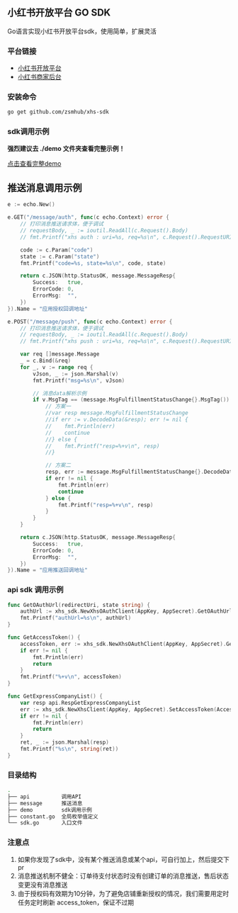 ## 小红书开放平台 GO SDK

Go语言实现小红书开放平台sdk，使用简单，扩展灵活

### 平台链接

- [小红书开放平台](https://open.xiaohongshu.com/home?from=/application/subscribeMsg)
- [小红书商家后台](https://customer.xiaohongshu.com/login?service=https://ark.xiaohongshu.com/ark/login)

### 安装命令

```sh
go get github.com/zsmhub/xhs-sdk
```

### sdk调用示例

**强烈建议去 ./demo 文件夹查看完整示例！**

[点击查看完整demo](https://github.com/zsmhub/xhs-sdk/tree/main/demo)

## 推送消息调用示例

```go
e := echo.New()

e.GET("/message/auth", func(c echo.Context) error {
    // 打印消息推送请求体，便于调试
    // requestBody, _ := ioutil.ReadAll(c.Request().Body)
    // fmt.Printf("xhs auth : uri=%s, req=%s\n", c.Request().RequestURI, string(requestBody))

    code := c.Param("code")
    state := c.Param("state")
    fmt.Printf("code=%s, state=%s\n", code, state)

    return c.JSON(http.StatusOK, message.MessageResp{
        Success:   true,
        ErrorCode: 0,
        ErrorMsg:  "",
    })
}).Name = "应用授权回调地址"

e.POST("/message/push", func(c echo.Context) error {
    // 打印消息推送请求体，便于调试
    // requestBody, _ := ioutil.ReadAll(c.Request().Body)
    // fmt.Printf("xhs push : uri=%s, req=%s\n", c.Request().RequestURI, string(requestBody))

    var req []message.Message
    _ = c.Bind(&req)
    for _, v := range req {
        vJson, _ := json.Marshal(v)
        fmt.Printf("msg=%s\n", vJson)

        // 消息data解析示例
        if v.MsgTag == (message.MsgFulfillmentStatusChange{}.MsgTag()) {
            // 方案一
            //var resp message.MsgFulfillmentStatusChange
            //if err := v.DecodeData(&resp); err != nil {
            //    fmt.Println(err)
            //    continue
            //} else {
            //    fmt.Printf("resp=%+v\n", resp)
            //}

            // 方案二
            resp, err := message.MsgFulfillmentStatusChange{}.DecodeData(v.Data)
            if err != nil {
                fmt.Println(err)
                continue
            } else {
                fmt.Printf("resp=%+v\n", resp)
            }
        }
    }

    return c.JSON(http.StatusOK, message.MessageResp{
        Success:   true,
        ErrorCode: 0,
        ErrorMsg:  "",
    })
}).Name = "应用推送回调地址"
```

### api sdk 调用示例

```go
func GetOAuthUrl(redirectUri, state string) {
	authUrl := xhs_sdk.NewXhsOAuthClient(AppKey, AppSecret).GetOAuthUrl(redirectUri, state)
	fmt.Printf("authUrl=%s\n", authUrl)
}

func GetAccessToken() {
	accessToken, err := xhs_sdk.NewXhsOAuthClient(AppKey, AppSecret).GetAccessToken(Code)
	if err != nil {
		fmt.Println(err)
		return
	}
	fmt.Printf("%+v\n", accessToken)
}

func GetExpressCompanyList() {
	var resp api.RespGetExpressCompanyList
	err := xhs_sdk.NewXhsClient(AppKey, AppSecret).SetAccessToken(AccessToken).Post(api.ReqGetExpressCompanyList{}, &resp)
	if err != nil {
		fmt.Println(err)
		return
	}
	ret, _ := json.Marshal(resp)
	fmt.Printf("%s\n", string(ret))
}
```

### 目录结构

```sh
.
├── api          调用API
├── message      推送消息
├── demo         sdk调用示例
├── constant.go  全局枚举值定义
└── sdk.go       入口文件
```

### 注意点

1. 如果你发现了sdk中，没有某个推送消息或某个api，可自行加上，然后提交下pr
2. 消息推送机制不健全：订单待支付状态时没有创建订单的消息推送，售后状态变更没有消息推送
3. 由于授权码有效期为10分钟，为了避免店铺重新授权的情况，我们需要用定时任务定时刷新 access_token，保证不过期